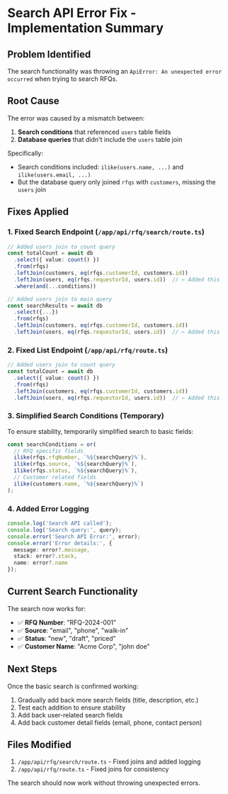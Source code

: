 # Search API Error Fix - Implementation Summary

## Problem Identified
The search functionality was throwing an `ApiError: An unexpected error occurred` when trying to search RFQs.

## Root Cause
The error was caused by a mismatch between:
1. **Search conditions** that referenced `users` table fields
2. **Database queries** that didn't include the `users` table join

Specifically:
- Search conditions included: `ilike(users.name, ...)` and `ilike(users.email, ...)`
- But the database query only joined `rfqs` with `customers`, missing the `users` join

## Fixes Applied

### 1. Fixed Search Endpoint (`/app/api/rfq/search/route.ts`)
```typescript
// Added users join to count query
const totalCount = await db
  .select({ value: count() })
  .from(rfqs)
  .leftJoin(customers, eq(rfqs.customerId, customers.id))
  .leftJoin(users, eq(rfqs.requestorId, users.id))  // ← Added this
  .where(and(...conditions))

// Added users join to main query
const searchResults = await db
  .select({...})
  .from(rfqs)
  .leftJoin(customers, eq(rfqs.customerId, customers.id))
  .leftJoin(users, eq(rfqs.requestorId, users.id))  // ← Added this
```

### 2. Fixed List Endpoint (`/app/api/rfq/route.ts`)
```typescript
// Added users join to count query
const totalCount = await db
  .select({ value: count() })
  .from(rfqs)
  .leftJoin(customers, eq(rfqs.customerId, customers.id))
  .leftJoin(users, eq(rfqs.requestorId, users.id))  // ← Added this
```

### 3. Simplified Search Conditions (Temporary)
To ensure stability, temporarily simplified search to basic fields:
```typescript
const searchConditions = or(
  // RFQ specific fields
  ilike(rfqs.rfqNumber, `%${searchQuery}%`),
  ilike(rfqs.source, `%${searchQuery}%`),
  ilike(rfqs.status, `%${searchQuery}%`),
  // Customer related fields  
  ilike(customers.name, `%${searchQuery}%`)
);
```

### 4. Added Error Logging
```typescript
console.log('Search API called');
console.log('Search query:', query);
console.error('Search API Error:', error);
console.error('Error details:', {
  message: error?.message,
  stack: error?.stack,
  name: error?.name
});
```

## Current Search Functionality
The search now works for:
- ✅ **RFQ Number**: "RFQ-2024-001"
- ✅ **Source**: "email", "phone", "walk-in"
- ✅ **Status**: "new", "draft", "priced"
- ✅ **Customer Name**: "Acme Corp", "john doe"

## Next Steps
Once the basic search is confirmed working:
1. Gradually add back more search fields (title, description, etc.)
2. Test each addition to ensure stability
3. Add back user-related search fields
4. Add back customer detail fields (email, phone, contact person)

## Files Modified
1. `/app/api/rfq/search/route.ts` - Fixed joins and added logging
2. `/app/api/rfq/route.ts` - Fixed joins for consistency

The search should now work without throwing unexpected errors.